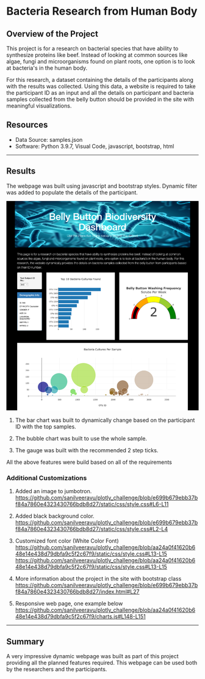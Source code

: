 # Bacteria Research from Human Body

## Overview of the Project

This project is for a research on bacterial species that have ability to synthesize proteins like beef. Instead of looking at common sources like algae, fungi and microorganisms found on plant roots, one option is to look at bacteria's in the human body.

For this research, a dataset containing the details of the participants along with the results was collected. Using this data, a website is required to take the participant ID as an input and all the details on participant and bacteria samples collected from the belly button should be provided in the site with meaningful visualizations.

## Resources
- Data Source: samples.json
- Software: Python 3.9.7, Visual Code, javascript, bootstrap, html
---

## Results

The webpage was built using javascript and bootstrap styles. Dynamic filter was added to populate the details of the participant.

![bellybuttonwebpage](Resources/bellybuttonwebpage.png)

1. The bar chart was built to dynamically change based on the participant ID with the top samples.

2. The bubble chart was built to use the whole sample.

3. The gauge was built with the recommended 2 step ticks.

All the above features were build based on all of the requirements

### Additional Customizations

1. Added an image to jumbotron.
https://github.com/sanilveeravu/plotly_challenge/blob/e699b679ebb37bf84a7860e4323430766bdb8d27/static/css/style.css#L6-L11

2. Added black background color.
https://github.com/sanilveeravu/plotly_challenge/blob/e699b679ebb37bf84a7860e4323430766bdb8d27/static/css/style.css#L2-L4

3. Customized font color (White Color Font)
https://github.com/sanilveeravu/plotly_challenge/blob/aa24a0f41620b648e14e438d79dbfa9c5f2c67f9/static/css/style.css#L13-L15
https://github.com/sanilveeravu/plotly_challenge/blob/aa24a0f41620b648e14e438d79dbfa9c5f2c67f9/static/css/style.css#L13-L15

4. More information about the project in the site with bootstrap class
https://github.com/sanilveeravu/plotly_challenge/blob/e699b679ebb37bf84a7860e4323430766bdb8d27/index.html#L27

5. Responsive web page, one example below
https://github.com/sanilveeravu/plotly_challenge/blob/aa24a0f41620b648e14e438d79dbfa9c5f2c67f9/charts.js#L148-L151

---

## Summary

A very impressive dynamic webpage was built as part of this project providing all the planned features required. This webpage can be used both by the researchers and the participants.